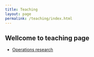 ```yaml
---
title: Teaching
layout: page
permalink: /teaching/index.html
---
```


## Wellcome to teaching page
<p>
<ul>
    <li><a href="ngs.ru">Operations research</a></li>
</ul>
</p>
